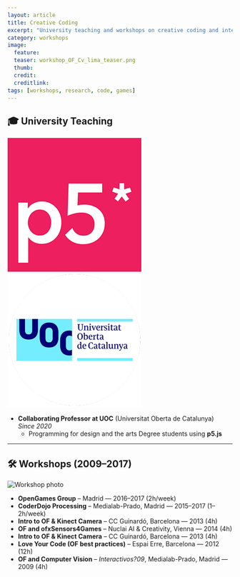 ```yaml
---
layout: article
title: Creative Coding
excerpt: "University teaching and workshops on creative coding and interaction since 2009."
category: workshops
image: 
  feature: 
  teaser: workshop_OF_Cv_lima_teaser.png
  thumb: 
  credit: 
  creditlink: 
tags: [workshops, research, code, games]
---
```



## 🎓 University Teaching 

<img src="/images/logoP5js.png" alt="p5js logo" class="float-right-small">
<img src="/images/logoUOC.png" alt="UOC logo" class="float-right-small">


- **Collaborating Professor at UOC** (Universitat Oberta de Catalunya)  
  *Since 2020*  
  - Programming for design and the arts Degree students using **p5.js**


---

## 🛠️ Workshops (2009–2017)

<img src="https://c1.staticflickr.com/3/2926/33832417195_e731938f76_z.jpg" alt="Workshop photo" class="float-right-small">

- **OpenGames Group** – Madrid — 2016–2017 (2h/week)
- **CoderDojo Processing** – Medialab-Prado, Madrid — 2015–2017 (1–2h/week)  
- **Intro to OF & Kinect Camera** – CC Guinardó, Barcelona — 2013 (4h) 
- **OF and ofxSensors4Games** – Nuclai AI & Creativity, Vienna — 2014 (4h)  
- **Intro to OF & Kinect Camera** – CC Guinardó, Barcelona — 2013 (4h)  
- **Love Your Code (OF best practices)** – Espai Erre, Barcelona — 2012 (12h)  
- **OF and Computer Vision** – *Interactivos?09*, Medialab-Prado, Madrid — 2009 (4h)






